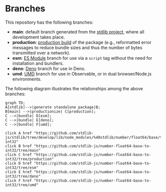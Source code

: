<!--

@license Apache-2.0

Copyright (c) 2022 The Stdlib Authors.

Licensed under the Apache License, Version 2.0 (the "License");
you may not use this file except in compliance with the License.
You may obtain a copy of the License at

    http://www.apache.org/licenses/LICENSE-2.0

Unless required by applicable law or agreed to in writing, software
distributed under the License is distributed on an "AS IS" BASIS,
WITHOUT WARRANTIES OR CONDITIONS OF ANY KIND, either express or implied.
See the License for the specific language governing permissions and
limitations under the License.

-->

# Branches

This repository has the following branches:

-   **main**: default branch generated from the [stdlib project][stdlib-url], where all development takes place.
-   **production**: [production build][production-url] of the package (e.g., reformatted error messages to reduce bundle sizes and thus the number of bytes transmitted over a network).
-   **esm**: [ES Module][esm-url] branch for use via a `script` tag without the need for installation and bundlers.
-   **deno**: [Deno][deno-url] branch for use in Deno.
-   **umd**: [UMD][umd-url] branch for use in Observable, or in dual browser/Node.js environments.

The following diagram illustrates the relationships among the above branches:

```mermaid
graph TD;
A[stdlib]-->|generate standalone package|B;
B[main] -->|productionize| C[production];
C -->|bundle| D[esm];
C -->|bundle| E[deno];
C -->|bundle| F[umd];

click A href "https://github.com/stdlib-js/stdlib/tree/develop/lib/node_modules/%40stdlib/number/float64/base/to-int32"
click B href "https://github.com/stdlib-js/number-float64-base-to-int32/tree/main"
click C href "https://github.com/stdlib-js/number-float64-base-to-int32/tree/production"
click D href "https://github.com/stdlib-js/number-float64-base-to-int32/tree/esm"
click E href "https://github.com/stdlib-js/number-float64-base-to-int32/tree/deno"
click F href "https://github.com/stdlib-js/number-float64-base-to-int32/tree/umd"
```

[stdlib-url]: https://github.com/stdlib-js/stdlib/tree/develop/lib/node_modules/%40stdlib/number/float64/base/to-int32
[production-url]: https://github.com/stdlib-js/number-float64-base-to-int32/tree/production
[deno-url]: https://github.com/stdlib-js/number-float64-base-to-int32/tree/deno
[umd-url]: https://github.com/stdlib-js/number-float64-base-to-int32/tree/umd
[esm-url]: https://github.com/stdlib-js/number-float64-base-to-int32/tree/esm